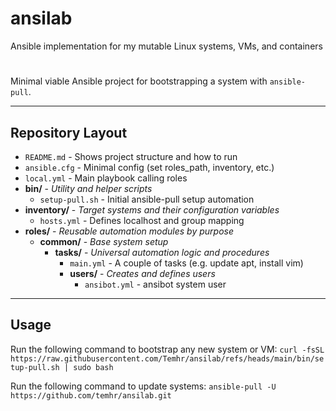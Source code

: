# ansilab
Ansible implementation for my mutable Linux systems, VMs, and containers

#
Minimal viable Ansible project for bootstrapping a system with `ansible-pull`.

---

## Repository Layout

- `README.md` - Shows project structure and how to run
- `ansible.cfg` - Minimal config (set roles_path, inventory, etc.)
- `local.yml` - Main playbook calling roles
- **bin/** - *Utility and helper scripts*
  - `setup-pull.sh` - Initial ansible-pull setup automation
- **inventory/** - *Target systems and their configuration variables*
  - `hosts.yml` - Defines localhost and group mapping
- **roles/** - *Reusable automation modules by purpose*
  - **common/** - *Base system setup*
    - **tasks/** - *Universal automation logic and procedures*
      - `main.yml` - A couple of tasks (e.g. update apt, install vim)
      - **users/** - *Creates and defines users*
        - `ansibot.yml` - ansibot system user

---

## Usage

Run the following command to bootstrap any new system or VM: `curl -fsSL https://raw.githubusercontent.com/Temhr/ansilab/refs/heads/main/bin/setup-pull.sh | sudo bash`

Run the following command to update systems: `ansible-pull -U https://github.com/temhr/ansilab.git`
